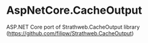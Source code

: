 # AspNetCore.CacheOutput
ASP.NET Core port of Strathweb.CacheOutput library (https://github.com/filipw/Strathweb.CacheOutput)
